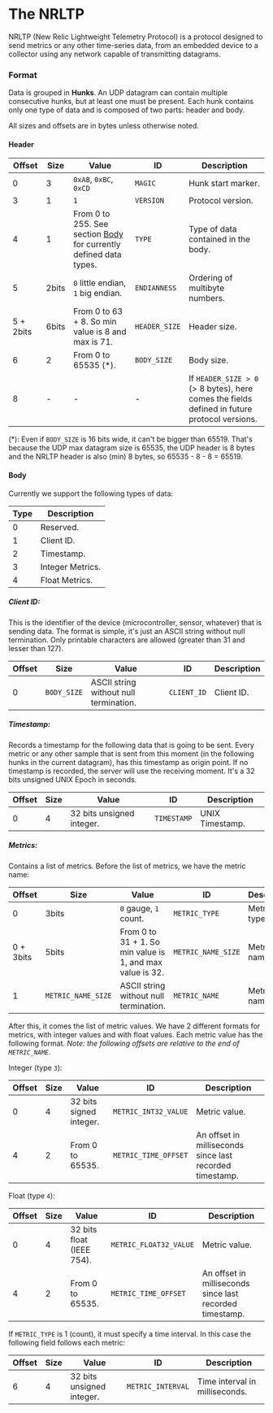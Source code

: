 # The NRLTP

NRLTP (New Relic Lightweight Telemetry Protocol) is a protocol designed to send metrics or any other time-series data, from an embedded device to a collector using any network capable of transmitting datagrams.

### Format

Data is grouped in **Hunks**. An UDP datagram can contain multiple consecutive hunks, but at least one must be present. Each hunk contains only one type of data and is composed of two parts: header and body.

All sizes and offsets are in bytes unless otherwise noted.

#### Header

| Offset | Size | Value | ID | Description |
|---|---|---|---|---|
| 0 | 3 | `0xAB`, `0xBC`, `0xCD` | `MAGIC` | Hunk start marker. |
| 3 | 1 | `1` | `VERSION` | Protocol version. |
| 4 | 1 | From 0 to 255. See section [Body](#body) for currently defined data types. | `TYPE` | Type of data contained in the body. |
| 5 | 2bits | `0` little endian, `1` big endian. | `ENDIANNESS` | Ordering of multibyte numbers. |
| 5 + 2bits | 6bits | From 0 to 63 + 8. So min value is 8 and max is 71. | `HEADER_SIZE` | Header size. |
| 6 | 2 | From 0 to 65535 (*). | `BODY_SIZE` | Body size. |
| 8 | - | - | - | If `HEADER_SIZE > 0` (> 8 bytes), here comes the fields defined in future protocol versions. |

(*): Even if `BODY_SIZE` is 16 bits wide, it can't be bigger than 65519. That's because the UDP max datagram size is 65535, the UDP header is 8 bytes and the NRLTP header is also (min) 8 bytes, so 65535 - 8 - 8 = 65519.

#### Body

Currently we support the following types of data:

| Type | Description |
|---|---
| 0 | Reserved. |
| 1 | Client ID. |
| 2 | Timestamp. |
| 3 | Integer Metrics. |
| 4 | Float Metrics. |

##### Client ID:

This is the identifier of the device (microcontroller, sensor, whatever) that is sending data. The format is simple, it's just an ASCII string without null termination. Only printable characters are allowed (greater than 31 and lesser than 127).

| Offset | Size | Value | ID | Description |
|---|---|---|---|---|
| 0 | `BODY_SIZE` | ASCII string without null termination. | `CLIENT_ID` | Client ID. |

##### Timestamp:

Records a timestamp for the following data that is going to be sent. Every metric or any other sample that is sent from this moment (in the following hunks in the current datagram), has this timestamp as origin point. If no timestamp is recorded, the server will use the receiving moment. It's a 32 bits unsigned UNIX Epoch in seconds.

| Offset | Size | Value | ID | Description |
|---|---|---|---|---|
| 0 | 4 | 32 bits unsigned integer. | `TIMESTAMP` | UNIX Timestamp. |

##### Metrics:

Contains a list of metrics. Before the list of metrics, we have the metric name:

| Offset | Size | Value | ID | Description |
|---|---|---|---|---|
| 0 | 3bits | `0` gauge, `1` count. | `METRIC_TYPE` | Metric type. |
| 0 + 3bits | 5bits | From 0 to 31 + 1. So min value is 1, and max value is 32. | `METRIC_NAME_SIZE` | Metric name size. |
| 1 | `METRIC_NAME_SIZE` | ASCII string without null termination. | `METRIC_NAME` | Metric name. |

After this, it comes the list of metric values. We have 2 different formats for metrics, with integer values and with float values. Each metric value has the following format. *Note: the following offsets are relative to the end of `METRIC_NAME`*.

Integer (type `3`):

| Offset | Size | Value | ID | Description |
|---|---|---|---|---|
| 0 | 4 | 32 bits signed integer. | `METRIC_INT32_VALUE` | Metric value. |
| 4 | 2 | From 0 to 65535. | `METRIC_TIME_OFFSET` | An offset in milliseconds since last recorded timestamp. |

Float (type `4`):

| Offset | Size | Value | ID | Description |
|---|---|---|---|---|
| 0 | 4 | 32 bits float (IEEE 754). | `METRIC_FLOAT32_VALUE` | Metric value. |
| 4 | 2 | From 0 to 65535. | `METRIC_TIME_OFFSET` | An offset in milliseconds since last recorded timestamp. |

If `METRIC_TYPE` is 1 (count), it must specify a time interval. In this case the following field follows each metric:

| Offset | Size | Value | ID | Description |
|---|---|---|---|---|
| 6 | 4 | 32 bits unsigned integer. | `METRIC_INTERVAL` | Time interval in milliseconds. |
